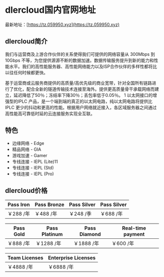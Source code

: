 # dlercloud国内官网地址

最新地址：[https://tz.059950.xyz](https://tz.059950.xyz)

## dlercloud简介

我们与运营商及上游合作伙伴的关系使得我们可提供的网络容量从 300Mbps 到 10Gbps 不等，为您提供源源不断的数据加速。数据传输服务提升到新的能力和性能水平。我们的高性能服务器、高性能网络能力以及ISP合作伙伴的多样性都将比以往任何时候都更快。

基于运营商或云服务商提供的高质量/高优先级的商业宽带，针对全国所有链路进行了优化，配合全新的隧道传输技术连接至海外。提供更高质量骨干承载网络而建立，延迟降低了50％；冻结率下降30％；丢包率低于0.05％。
1
以太网接口的增强型的IPLC 产品，是一个端到端的真正的以太网电路，纯以太网电路将提供比 IPLC 更少的抖动和更高的性能。根据用户网络就近接入，各区域服务器之间通过高性能高可靠低时延的云连接服务实现全互联。

## 特色

* 边缘网络 - Edge
* 精品网络 - GIA
* 游戏加速 - Gamer
* 专线连接 - IEPL (Lite)11
* 专线连接 - IEPL (Std)
* 专线连接 - IEPL (Pro)

## dlercloud价格

|Pass Iron|Pass Bronze|Pass Silver|Pass Silver|
|----|----|----|----|
|￥288 /年|￥488 /年|￥248 /季|￥688 /年|

|Pass Gold|Pass Platinum|Pass Diamond|Real-time payment|
|----|----|----|----|
|￥888 /年|￥1288 /年|￥1888 /年|￥600 /年|

|Team Licenses|Enterprise Licenses|
|----|----|
|￥4888 /年|￥6888 /年|
